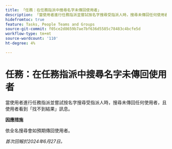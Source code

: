 ```yaml
---
title: 「任務：在任務指派中搜尋名字未傳回使用者」
description: 「當使用者進行任務指派並嘗試按名字搜尋受指派人時，搜尋未傳回任何使用者，且使用者看到「找不到結果」訊息。 此問題有解決方法。」
hidefromtoc: true
feature: Tasks, People Teams and Groups
source-git-commit: f05ce2d8659b7ae7bf636d5585c78483c4bcfe5d
workflow-type: tm+mt
source-wordcount: '110'
ht-degree: 4%

---
```



# 任務：在任務指派中搜尋名字未傳回使用者

當使用者進行任務指派並嘗試按名字搜尋受指派人時，搜尋未傳回任何使用者，且使用者看到「找不到結果」訊息。

**因應措施**

依全名搜尋會如預期傳回使用者。

_首次回報於2024年6月27日。_
